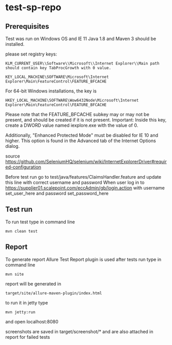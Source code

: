 # test-sp-repo

## Prerequisites

Test was run on Windows OS and IE 11
Java 1.8 and Maven 3 should be installed.

please set registry keys:
```
KLM_CURRENT_USER\\Software\\Microsoft\\Internet Explorer\\Main path should contain key TabProcGrowth with 0 value.
```
```
KEY_LOCAL_MACHINE\SOFTWARE\Microsoft\Internet Explorer\Main\FeatureControl\FEATURE_BFCACHE
```
For 64-bit Windows installations, the key is
```
HKEY_LOCAL_MACHINE\SOFTWARE\Wow6432Node\Microsoft\Internet Explorer\Main\FeatureControl\FEATURE_BFCACHE
```
Please note that the FEATURE_BFCACHE subkey may or may not be present, and should be created if it is not present.
Important: Inside this key, create a DWORD value named iexplore.exe with the value of 0.

Additionally, "Enhanced Protected Mode" must be disabled for IE 10 and higher. This option is found in the Advanced tab of the Internet Options dialog.

source https://github.com/SeleniumHQ/selenium/wiki/InternetExplorerDriver#required-configuration

Before test run go to test/java/features/ClaimsHandler.feature
and update this line with correct username and password
When user log in to https://supplier01.scalepoint.com/eccAdmin/gb/login.action with username set_user_here and password set_password_here

## Test run

To run test type in command line
```
mvn clean test
```

## Report

To generate report Allure Test Report plugin is used
after tests run type in command line
```
mvn site
```
report will be generated in
```
target/site/allure-maven-plugin/index.html
```
to run it in jetty type
```
mvn jetty:run
```
and open localhost:8080

screenshots are saved in target/screenshot/*
and are also attached in report for failed tests